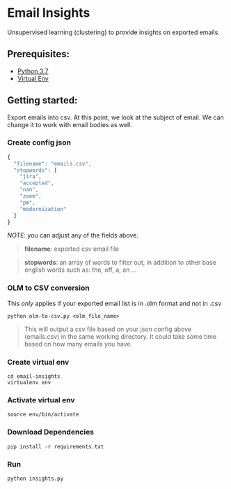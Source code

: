 # Email Insights
Unsupervised learning (clustering) to provide insights on exported emails.

## Prerequisites:
* [Python 3.7](https://www.python.org/downloads/release/python-370/)
* [Virtual Env](https://packaging.python.org/guides/installing-using-pip-and-virtual-environments/)

## Getting started:
Export emails into csv. At this point, we look at the subject of email. We can change it to work with email bodies as well.

### Create config json
```javascript
{
  "filename": "emails.csv",
  "stopwords": [
    "jira",
    "accepted",
    "nan",
    "zoom",
    "pm",
    "modernization"
  ]
}
```
*NOTE*: you can adjust any of the fields above.
> **filename**: exported csv email file

> **stopwords**: an array of words to filter out, in addition to other base english words such as: the, off, a, an ...

### OLM to CSV conversion
This *only* applies if your exported email list is in .olm format and not in .csv

```
python olm-to-csv.py <olm_file_name>
```
> This will output a csv file based on your json config above (emails.csv) in the same working directory. It could take some time based on how many emails you have.

### Create virtual env

```
cd email-insights
virtualenv env
```

### Activate virtual env

```
source env/bin/activate
```

### Download Dependencies

```
pip install -r requirements.txt
```

### Run
```
python insights.py
```
